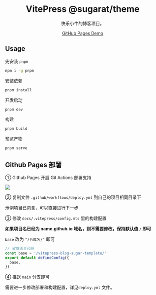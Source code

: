 <h1 align="center"> VitePress @sugarat/theme </h1>

<p align="center">
快乐小牛的博客项目。
</p>

<p align="center">
    <a href="https://atqq.github.io/vitepress-blog-sugar-template/" target="_blank">GitHub Pages Demo</a>
</p>

## Usage

先安装 `pnpm`

```sh
npm i -g pnpm
```

安装依赖

```sh
pnpm install
```

开发启动

```sh
pnpm dev
```

构建

```sh
pnpm build
```

预览产物

```sh
pnpm serve
```

## Github Pages 部署

① Github Pages 开启 Git Actions 部署支持

![](https://img.cdn.sugarat.top/mdImg/sugar/8a2454c628d0e2abcc7a0451ddd7d2dc)

② 复制文件 `.github/workflows/deploy.yml` 到自己的项目相同目录下

示例项目已包含，可以直接进行下一步

③ 修改 `docs/.vitepress/config.mts` 里的构建配置

**如果项目名已经为 name.github.io 域名，则不需要修改，保持默认值 `/` 即可**

`base` 改为 `"/仓库名/"` 即可

```ts
// 省略无关代码
const base = '/vitepress-blog-sugar-template/'
export default defineConfig({
  base,
})
```

④ 推送 `main` 分支即可

需要进一步修改部署和构建配置，详见`deploy.yml` 文件。
